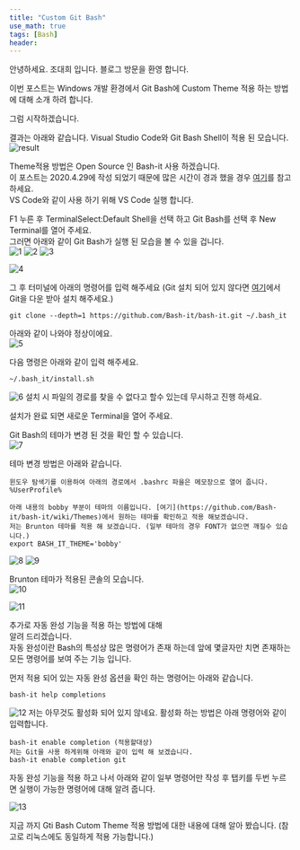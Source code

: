```yaml
---
title: "Custom Git Bash"
use_math: true
tags: [Bash]
header:
---
```


안녕하세요. 조대희 입니다.
블로그 방문을 환영 합니다.

이번 포스트는 Windows 개발 환경에서 Git Bash에 Custom Theme 적용 하는 방법에 대해 소개 하려 합니다.

그럼 시작하겠습니다.

결과는 아래와 같습니다. Visual Studio Code와 Git Bash Shell이 적용 된 모습니다.  
<img src="{{ site.url }}{{ site.baseurl }}/assets/images/bash/result.png" alt="result">

Theme적용 방법은 Open Source 인 Bash-it 사용 하겠습니다.  
이 포스트는 2020.4.29에 작성 되었기 때문에 많은 시간이 경과 했을 경우 [여기](https://github.com/Bash-it/bash-it)를 참고하세요.  
VS Code와 같이 사용 하기 위해 VS Code 실행 합니다.

F1 누른 후 TerminalSelect:Default Shell을 선택 하고 Git Bash를 선택 후 New Terminal를 열어 주세요.  
그러면 아래와 같이 Git Bash가 실행 된 모습을 볼 수 있을 겁니다.  
<img src="{{ site.url }}{{ site.baseurl }}/assets/images/bash/1.png" alt="1">
<img src="{{ site.url }}{{ site.baseurl }}/assets/images/bash/2.png" alt="2">
<img src="{{ site.url }}{{ site.baseurl }}/assets/images/bash/3.png" alt="3">

<img src="{{ site.url }}{{ site.baseurl }}/assets/images/bash/4.png" alt="4">

그 후 터미널에 아래의 명령어를 입력 해주세요 (Git 설치 되어 있지 않다면 [여기](https://git-scm.com/download/win)에서 Git을 다운 받아 설치 해주세요.)

```
git clone --depth=1 https://github.com/Bash-it/bash-it.git ~/.bash_it
```

아래와 같이 나와야 정상이에요.  
<img src="{{ site.url }}{{ site.baseurl }}/assets/images/bash/5.png" alt="5">

다음 명령은 아래와 같이 입력 해주세요.

```
~/.bash_it/install.sh
```

<img src="{{ site.url }}{{ site.baseurl }}/assets/images/bash/6.png" alt="6">
설치 시 파일의 경로를 찾을 수 없다고 할수 있는데 무시하고 진행 하세요.

설치가 완료 되면 새로운 Terminal을 열어 주세요.

Git Bash의 테마가 변경 된 것을 확인 할 수 있습니다.  
<img src="{{ site.url }}{{ site.baseurl }}/assets/images/bash/7.png" alt="7">

테마 변경 방법은 아래와 같습니다.  
```
윈도우 탐색기를 이용하여 아래의 경로에서 .bashrc 파을은 메모장으로 열어 줍니다.
%UserProfile%

아래 내용의 bobby 부분이 테마의 이름입니다. [여기](https://github.com/Bash-it/bash-it/wiki/Themes)에서 원하는 테마를 확인하고 적용 해보겠습니다.
저는 Brunton 테마를 적용 해 보겠습니다. (일부 테마의 경우 FONT가 없으면 깨질수 있습니다.)
export BASH_IT_THEME='bobby'
```

<img src="{{ site.url }}{{ site.baseurl }}/assets/images/bash/8.png" alt="8">

<img src="{{ site.url }}{{ site.baseurl }}/assets/images/bash/9.png" alt="9">

Brunton 테마가 적용된 콘솔의 모습니다.  
<img src="{{ site.url }}{{ site.baseurl }}/assets/images/bash/10.png" alt="10">

<img src="{{ site.url }}{{ site.baseurl }}/assets/images/bash/11.png" alt="11">

추가로 자동 완성 기능을 적용 하는 방법에 대해  
알려 드리겠습니다.    
자동 완성이란 Bash의 특성상 많은 명령어가 존재 하는데 앞에 몇글자만 치면 존재하는 모든 명령어를 보여 주는 기능 입니다.

먼저 적용 되어 있는 자동 완성 옵션을 확인 하는 명령어는 아래와 같습니다.

```
bash-it help completions
```

<img src="{{ site.url }}{{ site.baseurl }}/assets/images/bash/12.png" alt="12">  
저는 아무것도 활성화 되어 있지 않네요.  
활성화 하는 방법은 아래 명령어와 같이 입력합니다.

```
bash-it enable completion (적용할대상)
저는 Git을 사용 하게위해 아래와 같이 입력 해 보겠습니다.
bash-it enable completion git
```

자동 완성 기능을 적용 하고 나서 아래와 같이 일부 명령어만 작성 후 탭키를 두번 누르면 실행이 가능한 명령어에 대해 알려 줍니다.

<img src="{{ site.url }}{{ site.baseurl }}/assets/images/bash/13.png" alt="13">

지금 까지 Gti Bash Cutom Theme 적용 방법에 대한 내용에 대해 알아 봤습니다. (참고로 리눅스에도 동일하게 적용 가능합니다.)
